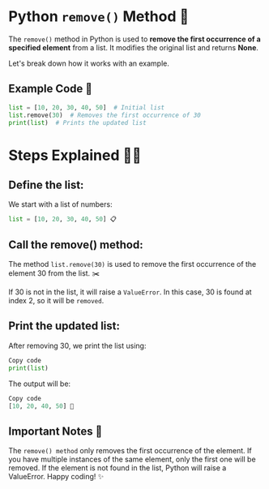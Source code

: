 # Python `remove()` Method 🐍

The `remove()` method in Python is used to **remove the first occurrence of a specified element** from a list. It modifies the original list and returns **None**.

Let's break down how it works with an example.

## Example Code 📝

```python
list = [10, 20, 30, 40, 50]  # Initial list
list.remove(30)  # Removes the first occurrence of 30
print(list)  # Prints the updated list
```
# Steps Explained 🚶‍♂️

## Define the list:
We start with a list of numbers:
```python
list = [10, 20, 30, 40, 50] 📋
```
## Call the remove() method:
The method `list.remove(30)` is used to remove the first occurrence of the element 30 from the list. ✂️

If 30 is not in the list, it will raise a `ValueError`. In this case, 30 is found at index 2, so it will be `removed`.

## Print the updated list:
After removing 30, we print the list using:

```python
Copy code
print(list)
```
The output will be:

```python
Copy code
[10, 20, 40, 50] 🚀
```
## Important Notes 📌
The `remove() method` only removes the first occurrence of the element. If you have multiple instances of the same element, only the first one will be removed.
If the element is not found in the list, Python will raise a ValueError.
Happy coding! ✨



